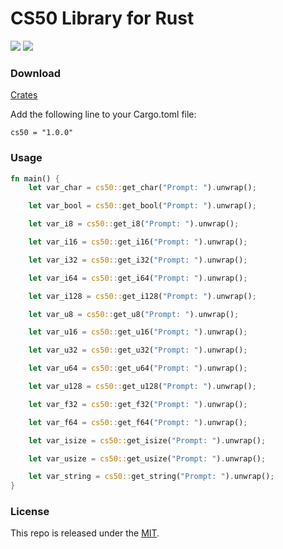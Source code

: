 # CS50 Library for Rust

[![](https://img.shields.io/github/v/tag/thechampagne/cs50-rust?label=version)](https://github.com/thechampagne/cs50-rust/releases/latest) [![](https://img.shields.io/github/license/thechampagne/cs50-rust)](https://github.com/thechampagne/cs50-rust/blob/main/LICENSE)


### Download
[Crates](https://crates.io/crates/cs50/)

Add the following line to your Cargo.toml file:

```
cs50 = "1.0.0"
```

### Usage

```rust
fn main() {
    let var_char = cs50::get_char("Prompt: ").unwrap();

    let var_bool = cs50::get_bool("Prompt: ").unwrap();

    let var_i8 = cs50::get_i8("Prompt: ").unwrap();

    let var_i16 = cs50::get_i16("Prompt: ").unwrap();

    let var_i32 = cs50::get_i32("Prompt: ").unwrap();

    let var_i64 = cs50::get_i64("Prompt: ").unwrap();

    let var_i128 = cs50::get_i128("Prompt: ").unwrap();

    let var_u8 = cs50::get_u8("Prompt: ").unwrap();

    let var_u16 = cs50::get_u16("Prompt: ").unwrap();

    let var_u32 = cs50::get_u32("Prompt: ").unwrap();

    let var_u64 = cs50::get_u64("Prompt: ").unwrap();

    let var_u128 = cs50::get_u128("Prompt: ").unwrap();

    let var_f32 = cs50::get_f32("Prompt: ").unwrap();

    let var_f64 = cs50::get_f64("Prompt: ").unwrap();

    let var_isize = cs50::get_isize("Prompt: ").unwrap();

    let var_usize = cs50::get_usize("Prompt: ").unwrap();

    let var_string = cs50::get_string("Prompt: ").unwrap();
}

```

### License

This repo is released under the [MIT](https://github.com/thechampagne/cs50-rust/blob/main/LICENSE).